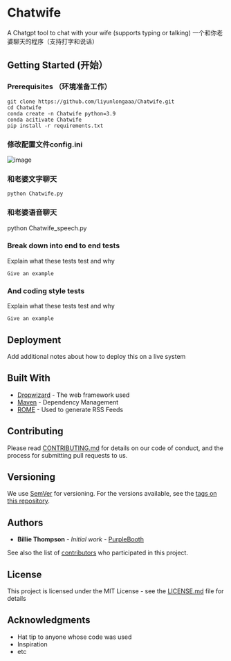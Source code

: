 # Chatwife
A Chatgpt tool to chat with your wife (supports typing or talking) 一个和你老婆聊天的程序（支持打字和说话）

## Getting Started (开始）

### Prerequisites （环境准备工作）

```
git clone https://github.com/liyunlongaaa/Chatwife.git
cd Chatwife
conda create -n Chatwife python=3.9
conda acitivate Chatwife
pip install -r requirements.txt
```
### 修改配置文件config.ini
![image](https://github.com/liyunlongaaa/Chatwife/assets/49556860/16780e53-d1d9-4f03-af78-6bbbf57cb613)

### 和老婆文字聊天

```
python Chatwife.py
```

### 和老婆语音聊天

python Chatwife_speech.py

### Break down into end to end tests

Explain what these tests test and why

```
Give an example
```

### And coding style tests

Explain what these tests test and why

```
Give an example
```

## Deployment

Add additional notes about how to deploy this on a live system

## Built With

* [Dropwizard](http://www.dropwizard.io/1.0.2/docs/) - The web framework used
* [Maven](https://maven.apache.org/) - Dependency Management
* [ROME](https://rometools.github.io/rome/) - Used to generate RSS Feeds

## Contributing

Please read [CONTRIBUTING.md](https://gist.github.com/PurpleBooth/b24679402957c63ec426) for details on our code of conduct, and the process for submitting pull requests to us.

## Versioning

We use [SemVer](http://semver.org/) for versioning. For the versions available, see the [tags on this repository](https://github.com/your/project/tags). 

## Authors

* **Billie Thompson** - *Initial work* - [PurpleBooth](https://github.com/PurpleBooth)

See also the list of [contributors](https://github.com/your/project/contributors) who participated in this project.

## License

This project is licensed under the MIT License - see the [LICENSE.md](LICENSE.md) file for details

## Acknowledgments

* Hat tip to anyone whose code was used
* Inspiration
* etc
